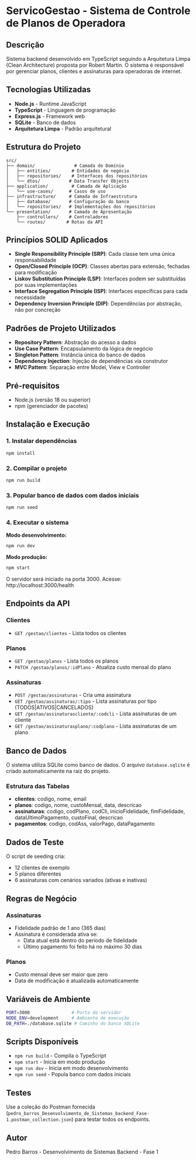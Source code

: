 # ServicoGestao - Sistema de Controle de Planos de Operadora

## Descrição

Sistema backend desenvolvido em TypeScript seguindo a Arquitetura Limpa (Clean Architecture) proposta por Robert Martin. O sistema é responsável por gerenciar planos, clientes e assinaturas para operadoras de internet.

## Tecnologias Utilizadas

- **Node.js** - Runtime JavaScript
- **TypeScript** - Linguagem de programação
- **Express.js** - Framework web
- **SQLite** - Banco de dados
- **Arquitetura Limpa** - Padrão arquitetural

## Estrutura do Projeto

```
src/
├── domain/               # Camada de Domínio
│   ├── entities/        # Entidades de negócio
│   ├── repositories/    # Interfaces dos repositórios
│   └── dtos/           # Data Transfer Objects
├── application/         # Camada de Aplicação
│   └── use-cases/      # Casos de uso
├── infrastructure/     # Camada de Infraestrutura
│   ├── database/       # Configuração do banco
│   └── repositories/   # Implementações dos repositórios
└── presentation/       # Camada de Apresentação
    ├── controllers/    # Controladores
    └── routes/        # Rotas da API
```

## Princípios SOLID Aplicados

- **Single Responsibility Principle (SRP)**: Cada classe tem uma única responsabilidade
- **Open/Closed Principle (OCP)**: Classes abertas para extensão, fechadas para modificação
- **Liskov Substitution Principle (LSP)**: Interfaces podem ser substituídas por suas implementações
- **Interface Segregation Principle (ISP)**: Interfaces específicas para cada necessidade
- **Dependency Inversion Principle (DIP)**: Dependências por abstração, não por concreção

## Padrões de Projeto Utilizados

- **Repository Pattern**: Abstração do acesso a dados
- **Use Case Pattern**: Encapsulamento da lógica de negócio
- **Singleton Pattern**: Instância única do banco de dados
- **Dependency Injection**: Injeção de dependências via construtor
- **MVC Pattern**: Separação entre Model, View e Controller

## Pré-requisitos

- Node.js (versão 18 ou superior)
- npm (gerenciador de pacotes)

## Instalação e Execução

### 1. Instalar dependências
```bash
npm install
```

### 2. Compilar o projeto
```bash
npm run build
```

### 3. Popular banco de dados com dados iniciais
```bash
npm run seed
```

### 4. Executar o sistema

**Modo desenvolvimento:**
```bash
npm run dev
```

**Modo produção:**
```bash
npm start
```

O servidor será iniciado na porta 3000. Acesse: http://localhost:3000/health

## Endpoints da API

### Clientes
- `GET /gestao/clientes` - Lista todos os clientes

### Planos
- `GET /gestao/planos` - Lista todos os planos
- `PATCH /gestao/planos/:idPlano` - Atualiza custo mensal do plano

### Assinaturas
- `POST /gestao/assinaturas` - Cria uma assinatura
- `GET /gestao/assinaturas/:tipo` - Lista assinaturas por tipo (TODOS|ATIVOS|CANCELADOS)
- `GET /gestao/assinaturascliente/:codcli` - Lista assinaturas de um cliente
- `GET /gestao/assinaturasplano/:codplano` - Lista assinaturas de um plano

## Banco de Dados

O sistema utiliza SQLite como banco de dados. O arquivo `database.sqlite` é criado automaticamente na raiz do projeto.

### Estrutura das Tabelas

- **clientes**: codigo, nome, email
- **planos**: codigo, nome, custoMensal, data, descricao
- **assinaturas**: codigo, codPlano, codCli, inicioFidelidade, fimFidelidade, dataUltimoPagamento, custoFinal, descricao
- **pagamentos**: codigo, codAss, valorPago, dataPagamento

## Dados de Teste

O script de seeding cria:
- 12 clientes de exemplo
- 5 planos diferentes
- 6 assinaturas com cenários variados (ativas e inativas)

## Regras de Negócio

### Assinaturas
- Fidelidade padrão de 1 ano (365 dias)
- Assinatura é considerada ativa se:
  - Data atual está dentro do período de fidelidade
  - Último pagamento foi feito há no máximo 30 dias

### Planos
- Custo mensal deve ser maior que zero
- Data de modificação é atualizada automaticamente

## Variáveis de Ambiente

```bash
PORT=3000                # Porta do servidor
NODE_ENV=development     # Ambiente de execução
DB_PATH=./database.sqlite # Caminho do banco SQLite
```

## Scripts Disponíveis

- `npm run build` - Compila o TypeScript
- `npm start` - Inicia em modo produção
- `npm run dev` - Inicia em modo desenvolvimento
- `npm run seed` - Popula banco com dados iniciais

## Testes

Use a coleção do Postman fornecida (`pedro_barros_Desenvolvimento_de_Sistemas_backend_Fase-1.postman_collection.json`) para testar todos os endpoints.

## Autor

Pedro Barros - Desenvolvimento de Sistemas Backend - Fase 1